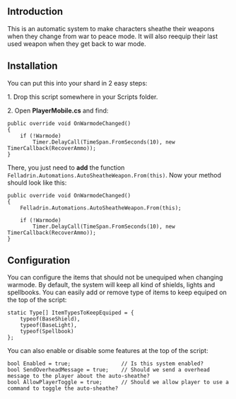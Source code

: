 ## Introduction

This is an automatic system to make characters sheathe their weapons when they change from war to peace mode. It will also reequip their last used weapon when they get back to war mode.

## Installation

You can put this into your shard in 2 easy steps:

1\. Drop this script somewhere in your Scripts folder.

2\. Open **PlayerMobile.cs** and find:

    public override void OnWarmodeChanged()
    {
        if (!Warmode)
            Timer.DelayCall(TimeSpan.FromSeconds(10), new TimerCallback(RecoverAmmo));
    }

There, you just need to **add** the function `Felladrin.Automations.AutoSheatheWeapon.From(this)`.
Now your method should look like this:

    public override void OnWarmodeChanged()
    {
        Felladrin.Automations.AutoSheatheWeapon.From(this);

        if (!Warmode)
            Timer.DelayCall(TimeSpan.FromSeconds(10), new TimerCallback(RecoverAmmo));
    }

## Configuration

You can configure the items that should not be unequiped when changing warmode. By default, the system will keep all kind of shields, lights and spellbooks. You can easily add or remove type of items to keep equiped on the top of the script:

	static Type[] ItemTypesToKeepEquiped = {
        typeof(BaseShield),
        typeof(BaseLight),
        typeof(Spellbook)
    };

You can also enable or disable some features at the top of the script:

    bool Enabled = true;                // Is this system enabled?
    bool SendOverheadMessage = true;    // Should we send a overhead message to the player about the auto-sheathe?
    bool AllowPlayerToggle = true;      // Should we allow player to use a command to toggle the auto-sheathe?
  